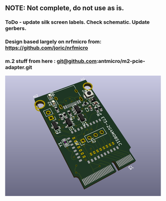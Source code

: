 ## NOTE: Not complete, do not use as is. 


### ToDo - update silk screen labels. Check schematic. Update gerbers. 

### Design based largely on nrfmicro from: https://github.com/joric/nrfmicro

### m.2 stuff from here : git@github.com:antmicro/m2-pcie-adapter.git


![alt text](images/3dSnapshot.png)
